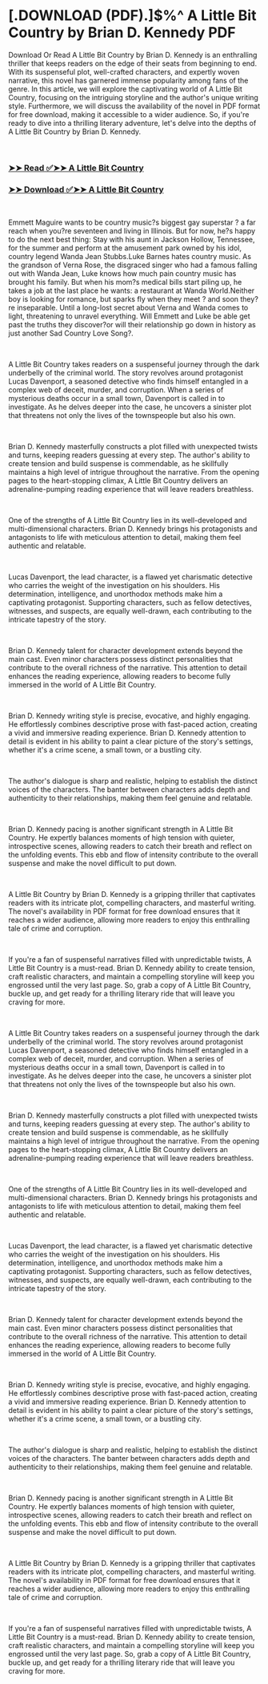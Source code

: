 # [.DOWNLOAD (PDF).]$%^ A Little Bit Country by Brian D. Kennedy PDF

<p>Download Or Read A Little Bit Country by Brian D. Kennedy is an enthralling thriller that keeps readers on the edge of their seats from beginning to end. With its suspenseful plot, well-crafted characters, and expertly woven narrative, this novel has garnered immense popularity among fans of the genre. In this article, we will explore the captivating world of A Little Bit Country, focusing on the intriguing storyline and the author's unique writing style. Furthermore, we will discuss the availability of the novel in PDF format for free download, making it accessible to a wider audience. So, if you're ready to dive into a thrilling literary adventure, let's delve into the depths of A Little Bit Country by Brian D. Kennedy.</p>
<p>&nbsp;</p>

### [➤➤ Read ✅➤➤ A Little Bit Country](https://realpdfbooksdrive.blogspot.com/id/55685792)

### [➤➤ Download ✅➤➤ A Little Bit Country](https://realpdfbooksdrive.blogspot.com/id/55685792)

<p>&nbsp;</p>
<p>Emmett Maguire wants to be country music?s biggest gay superstar ? a far reach when you?re seventeen and living in Illinois. But for now, he?s happy to do the next best thing: Stay with his aunt in Jackson Hollow, Tennessee, for the summer and perform at the amusement park owned by his idol, country legend Wanda Jean Stubbs.Luke Barnes hates country music. As the grandson of Verna Rose, the disgraced singer who had a famous falling out with Wanda Jean, Luke knows how much pain country music has brought his family. But when his mom?s medical bills start piling up, he takes a job at the last place he wants: a restaurant at Wanda World.Neither boy is looking for romance, but sparks fly when they meet ? and soon they?re inseparable. Until a long-lost secret about Verna and Wanda comes to light, threatening to unravel everything. Will Emmett and Luke be able get past the truths they discover?or will their relationship go down in history as just another Sad Country Love Song?.</p>
<p>&nbsp;</p>
<p>A Little Bit Country takes readers on a suspenseful journey through the dark underbelly of the criminal world. The story revolves around protagonist Lucas Davenport, a seasoned detective who finds himself entangled in a complex web of deceit, murder, and corruption. When a series of mysterious deaths occur in a small town, Davenport is called in to investigate. As he delves deeper into the case, he uncovers a sinister plot that threatens not only the lives of the townspeople but also his own.</p>
<p>&nbsp;</p>
<p>Brian D. Kennedy masterfully constructs a plot filled with unexpected twists and turns, keeping readers guessing at every step. The author's ability to create tension and build suspense is commendable, as he skillfully maintains a high level of intrigue throughout the narrative. From the opening pages to the heart-stopping climax, A Little Bit Country delivers an adrenaline-pumping reading experience that will leave readers breathless.</p>
<p>&nbsp;</p>
<p>One of the strengths of A Little Bit Country lies in its well-developed and multi-dimensional characters. Brian D. Kennedy brings his protagonists and antagonists to life with meticulous attention to detail, making them feel authentic and relatable.</p>
<p>&nbsp;</p>
<p>Lucas Davenport, the lead character, is a flawed yet charismatic detective who carries the weight of the investigation on his shoulders. His determination, intelligence, and unorthodox methods make him a captivating protagonist. Supporting characters, such as fellow detectives, witnesses, and suspects, are equally well-drawn, each contributing to the intricate tapestry of the story.</p>
<p>&nbsp;</p>
<p>Brian D. Kennedy talent for character development extends beyond the main cast. Even minor characters possess distinct personalities that contribute to the overall richness of the narrative. This attention to detail enhances the reading experience, allowing readers to become fully immersed in the world of A Little Bit Country.</p>
<p>&nbsp;</p>
<p>Brian D. Kennedy writing style is precise, evocative, and highly engaging. He effortlessly combines descriptive prose with fast-paced action, creating a vivid and immersive reading experience. Brian D. Kennedy attention to detail is evident in his ability to paint a clear picture of the story's settings, whether it's a crime scene, a small town, or a bustling city.</p>
<p>&nbsp;</p>
<p>The author's dialogue is sharp and realistic, helping to establish the distinct voices of the characters. The banter between characters adds depth and authenticity to their relationships, making them feel genuine and relatable.</p>
<p>&nbsp;</p>
<p>Brian D. Kennedy pacing is another significant strength in A Little Bit Country. He expertly balances moments of high tension with quieter, introspective scenes, allowing readers to catch their breath and reflect on the unfolding events. This ebb and flow of intensity contribute to the overall suspense and make the novel difficult to put down.</p>
<p>&nbsp;</p>
<p>A Little Bit Country by Brian D. Kennedy is a gripping thriller that captivates readers with its intricate plot, compelling characters, and masterful writing. The novel's availability in PDF format for free download ensures that it reaches a wider audience, allowing more readers to enjoy this enthralling tale of crime and corruption.</p>
<p>&nbsp;</p>
<p>If you're a fan of suspenseful narratives filled with unpredictable twists, A Little Bit Country is a must-read. Brian D. Kennedy ability to create tension, craft realistic characters, and maintain a compelling storyline will keep you engrossed until the very last page. So, grab a copy of A Little Bit Country, buckle up, and get ready for a thrilling literary ride that will leave you craving for more.</p>
<p>&nbsp;</p>
<p>A Little Bit Country takes readers on a suspenseful journey through the dark underbelly of the criminal world. The story revolves around protagonist Lucas Davenport, a seasoned detective who finds himself entangled in a complex web of deceit, murder, and corruption. When a series of mysterious deaths occur in a small town, Davenport is called in to investigate. As he delves deeper into the case, he uncovers a sinister plot that threatens not only the lives of the townspeople but also his own.</p>
<p>&nbsp;</p>
<p>Brian D. Kennedy masterfully constructs a plot filled with unexpected twists and turns, keeping readers guessing at every step. The author's ability to create tension and build suspense is commendable, as he skillfully maintains a high level of intrigue throughout the narrative. From the opening pages to the heart-stopping climax, A Little Bit Country delivers an adrenaline-pumping reading experience that will leave readers breathless.</p>
<p>&nbsp;</p>
<p>One of the strengths of A Little Bit Country lies in its well-developed and multi-dimensional characters. Brian D. Kennedy brings his protagonists and antagonists to life with meticulous attention to detail, making them feel authentic and relatable.</p>
<p>&nbsp;</p>
<p>Lucas Davenport, the lead character, is a flawed yet charismatic detective who carries the weight of the investigation on his shoulders. His determination, intelligence, and unorthodox methods make him a captivating protagonist. Supporting characters, such as fellow detectives, witnesses, and suspects, are equally well-drawn, each contributing to the intricate tapestry of the story.</p>
<p>&nbsp;</p>
<p>Brian D. Kennedy talent for character development extends beyond the main cast. Even minor characters possess distinct personalities that contribute to the overall richness of the narrative. This attention to detail enhances the reading experience, allowing readers to become fully immersed in the world of A Little Bit Country.</p>
<p>&nbsp;</p>
<p>Brian D. Kennedy writing style is precise, evocative, and highly engaging. He effortlessly combines descriptive prose with fast-paced action, creating a vivid and immersive reading experience. Brian D. Kennedy attention to detail is evident in his ability to paint a clear picture of the story's settings, whether it's a crime scene, a small town, or a bustling city.</p>
<p>&nbsp;</p>
<p>The author's dialogue is sharp and realistic, helping to establish the distinct voices of the characters. The banter between characters adds depth and authenticity to their relationships, making them feel genuine and relatable.</p>
<p>&nbsp;</p>
<p>Brian D. Kennedy pacing is another significant strength in A Little Bit Country. He expertly balances moments of high tension with quieter, introspective scenes, allowing readers to catch their breath and reflect on the unfolding events. This ebb and flow of intensity contribute to the overall suspense and make the novel difficult to put down.</p>
<p>&nbsp;</p>
<p>A Little Bit Country by Brian D. Kennedy is a gripping thriller that captivates readers with its intricate plot, compelling characters, and masterful writing. The novel's availability in PDF format for free download ensures that it reaches a wider audience, allowing more readers to enjoy this enthralling tale of crime and corruption.</p>
<p>&nbsp;</p>
<p>If you're a fan of suspenseful narratives filled with unpredictable twists, A Little Bit Country is a must-read. Brian D. Kennedy ability to create tension, craft realistic characters, and maintain a compelling storyline will keep you engrossed until the very last page. So, grab a copy of A Little Bit Country, buckle up, and get ready for a thrilling literary ride that will leave you craving for more.</p>
<p>&nbsp;</p>
